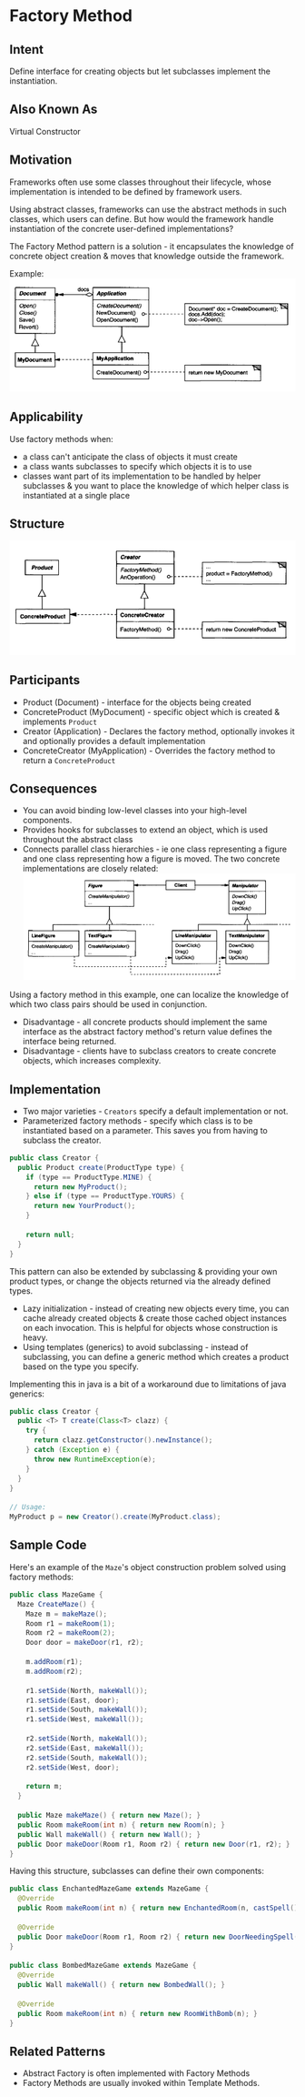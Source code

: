 # Factory Method

## Intent
Define interface for creating objects but let subclasses implement the instantiation.

## Also Known As
Virtual Constructor

## Motivation
Frameworks often use some classes throughout their lifecycle, whose implementation is intended to be defined by framework users.

Using abstract classes, frameworks can use the abstract methods in such classes, which users can define. 
But how would the framework handle instantiation of the concrete user-defined implementations?

The Factory Method pattern is a solution - it encapsulates the knowledge of concrete object creation & moves that knowledge outside the framework.

Example:
![Factory Method Example](images/factory-method-example.png)

## Applicability
Use factory methods when:
 * a class can't anticipate the class of objects it must create
 * a class wants subclasses to specify which objects it is to use
 * classes want part of its implementation to be handled by helper subclasses & you want to place the knowledge of which helper class is instantiated at a single place

## Structure
![Factory Method Structure](images/structure-factory-method.png)

## Participants
 * Product (Document) - interface for the objects being created
 * ConcreteProduct (MyDocument) - specific object which is created & implements `Product`
 * Creator (Application) - Declares the factory method, optionally invokes it and optionally provides a default implementation
 * ConcreteCreator (MyApplication) - Overrides the factory method to return a `ConcreteProduct`

## Consequences
 * You can avoid binding low-level classes into your high-level components.
 * Provides hooks for subclasses to extend an object, which is used throughout the abstract class
 * Connects parallel class hierarchies - ie one class representing a figure and one class representing how a figure is moved. The two concrete implementations are closely related:
![Parallel class hierarchies example](images/parallel-cls-hierarchies.png)

Using a factory method in this example, one can localize the knowledge of which two class pairs should be used in conjunction.

 * Disadvantage - all concrete products should implement the same interface as the abstract factory method's return value defines the interface being returned.
 * Disadvantage - clients have to subclass creators to create concrete objects, which increases complexity.

## Implementation
 * Two major varieties - `Creators` specify a default implementation or not.
 * Parameterized factory methods - specify which class is to be instantiated based on a parameter. This saves you from having to subclass the creator.
```java
public class Creator {
  public Product create(ProductType type) {
    if (type == ProductType.MINE) {
      return new MyProduct();
    } else if (type == ProductType.YOURS) {
      return new YourProduct();
    }

    return null;
  }
}
```

This pattern can also be extended by subclassing & providing your own product types, or change the objects returned via the already defined types.

 * Lazy initialization - instead of creating new objects every time, you can cache already created objects & create those cached object instances on each invocation. This is helpful for objects whose construction is heavy.
 * Using templates (generics) to avoid subclassing - instead of subclassing, you can define a generic method which creates a product based on the type you specify.

Implementing this in java is a bit of a workaround due to limitations of java generics:
```java
public class Creator {
  public <T> T create(Class<T> clazz) {
    try {
      return clazz.getConstructor().newInstance();
    } catch (Exception e) {
      throw new RuntimeException(e);
    }
  }
}

// Usage:
MyProduct p = new Creator().create(MyProduct.class);
```

## Sample Code
Here's an example of the `Maze`'s object construction problem solved using factory methods:
```java
public class MazeGame {
  Maze CreateMaze() {
    Maze m = makeMaze();
    Room r1 = makeRoom(1);
    Room r2 = makeRoom(2);
    Door door = makeDoor(r1, r2);

    m.addRoom(r1);
    m.addRoom(r2);

    r1.setSide(North, makeWall());
    r1.setSide(East, door);
    r1.setSide(South, makeWall());
    r1.setSide(West, makeWall());

    r2.setSide(North, makeWall());
    r2.setSide(East, makeWall());
    r2.setSide(South, makeWall());
    r2.setSide(West, door);
        
    return m;
  }

  public Maze makeMaze() { return new Maze(); }
  public Room makeRoom(int n) { return new Room(n); }
  public Wall makeWall() { return new Wall(); }
  public Door makeDoor(Room r1, Room r2) { return new Door(r1, r2); }
}
```

Having this structure, subclasses can define their own components:
```java
public class EnchantedMazeGame extends MazeGame {
  @Override
  public Room makeRoom(int n) { return new EnchantedRoom(n, castSpell()); }

  @Override
  public Door makeDoor(Room r1, Room r2) { return new DoorNeedingSpell(r1, r2); }
}

public class BombedMazeGame extends MazeGame {
  @Override
  public Wall makeWall() { return new BombedWall(); }

  @Override
  public Room makeRoom(int n) { return new RoomWithBomb(n); }
}
```

## Related Patterns
 * Abstract Factory is often implemented with Factory Methods
 * Factory Methods are usually invoked within Template Methods.
